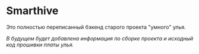 Smarthive
===============

Это полностью переписанный бэкенд старого проекта "умного" улья.

*В будущем будет добавлена информация по сборке проекта и исходный код прошивки платы улья.*